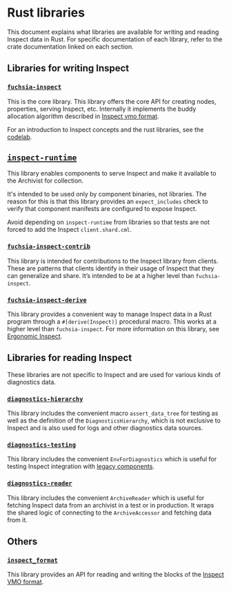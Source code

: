 # Rust libraries

This document explains what libraries are available for writing and reading Inspect data in Rust.
For specific documentation of each library, refer to the crate documentation linked on each section.

## Libraries for writing Inspect

### [`fuchsia-inspect`][fuchsia_inspect]

This is the core library. This library offers the core API for creating nodes, properties,
serving Inspect, etc. Internally it implements the buddy allocation algorithm described in
[Inspect vmo format][inspect_vmo_format].

For an introduction to Inspect concepts and the rust libraries, see the
[codelab][codelab].

## [`inspect-runtime`][inspect_runtime]

This library enables components to serve Inspect and make it available to the
Archivist for collection.

It's intended to be used only by component binaries, not libraries. The reason for this
is that this library provides an `expect_includes` check to verify that component manifests are
configured to expose Inspect.

Avoid depending on `inspect-runtime` from libraries so that tests are not forced
to add the Inspect `client.shard.cml`.

### [`fuchsia-inspect-contrib`][fuchsia_inspect_contrib]

This library is intended for contributions to the Inspect library from clients.
These are patterns that clients identify in their usage of Inspect that they can
generalize and share. It’s intended to be at a higher level than
`fuchsia-inspect`.

### [`fuchsia-inspect-derive`][fuchsia_inspect_derive]

This library provides a convenient way to manage Inspect data in a Rust program through a
`#[derive(Inspect)]` procedural macro. This works at a higher level than `fuchsia-inspect`.
For more information on this library, see [Ergonomic Inspect][ergonomic_inspect].

## Libraries for reading Inspect

These libraries are not specific to Inspect and are used for various kinds of diagnostics data.

### [`diagnostics-hierarchy`][diagnostics_hierarchy]

This library includes the convenient macro `assert_data_tree` for testing as well as the
definition of the `DiagnosticsHierarchy`, which is not exclusive to Inspect and
is also used for logs and other diagnostics data sources.

### [`diagnostics-testing`][diagnostics_testing]

This library includes the convenient `EnvForDiagnostics` which is useful for testing Inspect
integration with [legacy components][components-v1].

### [`diagnostics-reader`][diagnostics_reader]

This library includes the convenient `ArchiveReader` which is useful for fetching Inspect
data from an archivist in a test or in production. It wraps the shared logic of
connecting to the `ArchiveAccessor` and fetching data from it.

## Others


### [`inspect_format`][inspect_format]

This library provides an API for reading and writing the blocks of the
[Inspect VMO format][inspect_vmo_format].


[codelab]: development/diagnostics/inspect/codelab/codelab.md#rust
[components-v1]: concepts/components/v1/README.md
[ergonomic_inspect]: development/languages/rust/ergonomic_inspect.md
[inspect_vmo_format]: reference/platform-spec/diagnostics/inspect-vmo-format.md
[inspect_format]: https://fuchsia-docs.firebaseapp.com/rust/inspect_format/index.html
[inspect_runtime]: https://fuchsia-docs.firebaseapp.com/rust/inspect_runtime/index.html
[fuchsia_inspect_derive]: https://fuchsia-docs.firebaseapp.com/rust/fuchsia_inspect_derive/index.html
[fuchsia_inspect]: https://fuchsia-docs.firebaseapp.com/rust/fuchsia_inspect/index.html
[fuchsia_inspect_contrib]: https://fuchsia-docs.firebaseapp.com/rust/fuchsia_inspect_contrib/index.html
[diagnostics_hierarchy]: https://fuchsia-docs.firebaseapp.com/rust/diagnostics_hierarchy/index.html
[diagnostics_reader]: https://fuchsia-docs.firebaseapp.com/rust/diagnostics_reader/index.html
[diagnostics_testing]: https://fuchsia-docs.firebaseapp.com/rust/diagnostics_testing/index.html
